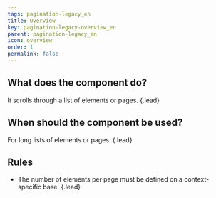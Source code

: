 ```yaml
---
tags: pagination-legacy_en
title: Overview
key: pagination-legacy-overview_en
parent: pagination-legacy_en
icon: overview
order: 1
permalink: false  
---
```


## What does the component do?
It scrolls through a list of elements or pages. {.lead}

## When should the component be used?
For long lists of elements or pages. {.lead}

## Rules
* The number of elements per page must be defined on a context-specific base. {.lead}

